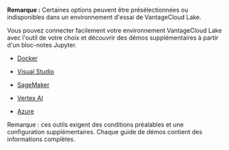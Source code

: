 **Remarque :** Certaines options peuvent être présélectionnées ou indisponibles dans un environnement d'essai de VantageCloud Lake.

Vous pouvez connecter facilement votre environnement VantageCloud Lake avec l'outil de votre choix et découvrir des démos supplémentaires à partir d'un bloc-notes Jupyter.

-   [Docker](https://quickstarts.teradata.com/vantagecloud-lake/vantagecloud-lake-demo-jupyter-docker.html)


-   [Visual Studio](https://quickstarts.teradata.com/vantagecloud-lake/vantagecloud-lake-demos-visual-studio-code.html)


-   [SageMaker](https://quickstarts.teradata.com/vantagecloud-lake/vantagecloud-lake-demo-jupyter-sagemaker.html)


-   [Vertex AI](https://quickstarts.teradata.com/vantagecloud-lake/vantagecloud-lake-demo-jupyter-google-cloud-vertex-ai.html)


-   [Azure](https://quickstarts.teradata.com/vantagecloud-lake/vantagecloud-lake-demo-jupyter-azure.html)


Remarque : ces outils exigent des conditions préalables et une configuration supplémentaires. Chaque guide de démos contient des informations complètes.

